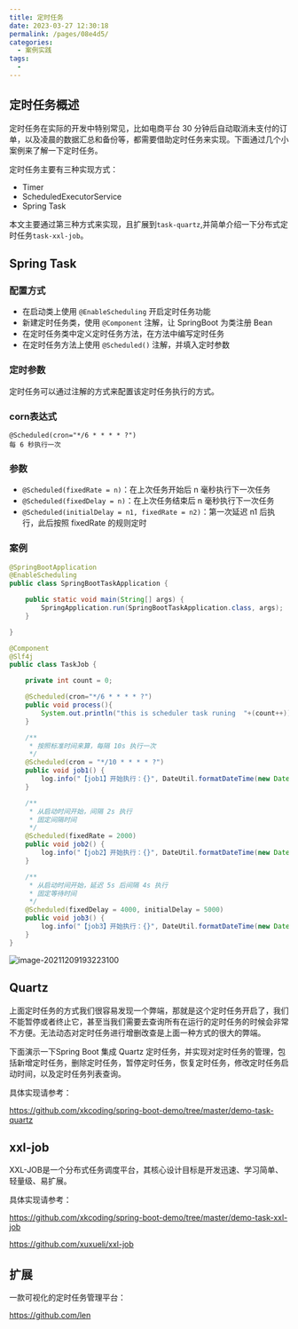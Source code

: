 ```yaml
---
title: 定时任务
date: 2023-03-27 12:30:18
permalink: /pages/08e4d5/
categories:
  - 案例实践
tags:
  - 
---
```

## 定时任务概述

定时任务在实际的开发中特别常见，比如电商平台 30 分钟后自动取消未支付的订单，以及凌晨的数据汇总和备份等，都需要借助定时任务来实现。下面通过几个小案例来了解一下定时任务。

定时任务主要有三种实现方式：

- Timer
- ScheduledExecutorService
- Spring Task

本文主要通过第三种方式来实现，且扩展到`task-quartz`,并简单介绍一下分布式定时任务`task-xxl-job`。

## Spring Task

### 配置方式

- 在启动类上使用 `@EnableScheduling` 开启定时任务功能
- 新建定时任务类，使用 `@Component` 注解，让 SpringBoot 为类注册 Bean
- 在定时任务类中定义定时任务方法，在方法中编写定时任务
- 在定时任务方法上使用 `@Scheduled()` 注解，并填入定时参数

### 定时参数

定时任务可以通过注解的方式来配置该定时任务执行的方式。

### corn表达式

```
@Scheduled(cron="*/6 * * * * ?")
每 6 秒执行一次
```

### 参数

- `@Scheduled(fixedRate = n)`：在上次任务开始后 n 毫秒执行下一次任务
- `@Scheduled(fixedDelay = n)`：在上次任务结束后 n 毫秒执行下一次任务
- `@Scheduled(initialDelay = n1, fixedRate = n2)`：第一次延迟 n1 后执行，此后按照 fixedRate 的规则定时

### 案例

```java
@SpringBootApplication
@EnableScheduling
public class SpringBootTaskApplication {

    public static void main(String[] args) {
        SpringApplication.run(SpringBootTaskApplication.class, args);
    }

}
```

```java
@Component
@Slf4j
public class TaskJob {

    private int count = 0;

    @Scheduled(cron="*/6 * * * * ?")
    public void process(){
        System.out.println("this is scheduler task runing  "+(count++));
    }

    /**
     * 按照标准时间来算，每隔 10s 执行一次
     */
    @Scheduled(cron = "*/10 * * * * ?")
    public void job1() {
        log.info("【job1】开始执行：{}", DateUtil.formatDateTime(new Date()));
    }

    /**
     * 从启动时间开始，间隔 2s 执行
     * 固定间隔时间
     */
    @Scheduled(fixedRate = 2000)
    public void job2() {
        log.info("【job2】开始执行：{}", DateUtil.formatDateTime(new Date()));
    }

    /**
     * 从启动时间开始，延迟 5s 后间隔 4s 执行
     * 固定等待时间
     */
    @Scheduled(fixedDelay = 4000, initialDelay = 5000)
    public void job3() {
        log.info("【job3】开始执行：{}", DateUtil.formatDateTime(new Date()));
    }
}
```

![image-20211209193223100](https://blog-1300853183.cos.ap-chengdu.myqcloud.com/image-20211209193223100.png)

## Quartz

上面定时任务的方式我们很容易发现一个弊端，那就是这个定时任务开启了，我们不能暂停或者终止它，甚至当我们需要去查询所有在运行的定时任务的时候会非常不方便。无法动态对定时任务进行增删改查是上面一种方式的很大的弊端。

下面演示一下Spring Boot 集成 Quartz 定时任务，并实现对定时任务的管理，包括新增定时任务，删除定时任务，暂停定时任务，恢复定时任务，修改定时任务启动时间，以及定时任务列表查询。

具体实现请参考：

https://github.com/xkcoding/spring-boot-demo/tree/master/demo-task-quartz

## xxl-job

XXL-JOB是一个分布式任务调度平台，其核心设计目标是开发迅速、学习简单、轻量级、易扩展。

具体实现请参考：

https://github.com/xkcoding/spring-boot-demo/tree/master/demo-task-xxl-job

https://github.com/xuxueli/xxl-job

## 扩展

一款可视化的定时任务管理平台：

https://github.com/len
